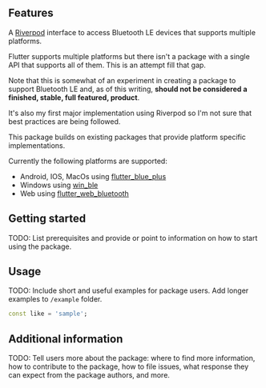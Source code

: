 <!--
This README describes the package. If you publish this package to pub.dev,
this README's contents appear on the landing page for your package.

For information about how to write a good package README, see the guide for
[writing package pages](https://dart.dev/guides/libraries/writing-package-pages).

For general information about developing packages, see the Dart guide for
[creating packages](https://dart.dev/guides/libraries/create-library-packages)
and the Flutter guide for
[developing packages and plugins](https://flutter.dev/developing-packages).
-->


## Features

A [Riverpod](https://riverpod.dev/) interface to access Bluetooth LE devices
that supports multiple platforms.

Flutter supports multiple platforms but there isn't a package with a single 
API that supports all of them.
This is an attempt fill that gap.

Note that this is somewhat of an experiment in creating a package to support
Bluetooth LE and, as of this writing, **should not be considered a finished, stable,
full featured, product**.

It's also my first major implementation using Riverpod so I'm not sure that
best practices are being followed.

This package builds on existing packages that provide platform specific implementations.

Currently the following platforms are supported:
* Android, IOS, MacOs using [flutter_blue_plus](https://pub.dev/packages/flutter_blue_plus)
* Windows using [win_ble](https://pub.dev/packages/win_ble) 
* Web using [flutter_web_bluetooth](https://pub.dev/packages/flutter_web_bluetooth)

## Getting started

TODO: List prerequisites and provide or point to information on how to
start using the package.

## Usage

TODO: Include short and useful examples for package users. Add longer examples
to `/example` folder.

```dart
const like = 'sample';
```

## Additional information

TODO: Tell users more about the package: where to find more information, how to
contribute to the package, how to file issues, what response they can expect
from the package authors, and more.
